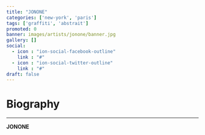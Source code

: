 ```yaml
---
title: "JONONE"
categories: ['new-york', 'paris']
tags: ['graffiti', 'abstrait']
promoted: 0
banner: images/artists/jonone/banner.jpg
gallery: []
social:
  - icon : "ion-social-facebook-outline"
    link : "#"
  - icon : "ion-social-twitter-outline"
    link : "#"
draft: false
---
```


# Biography
---

**JONONE**